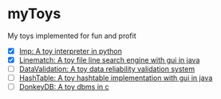 # myToys

My toys implemented for fun and profit

- [x] [Imp: A toy interpreter in python](./Imp)
- [x] [Linematch: A toy file line search engine with gui in java](./Linematch)
- [ ] [DataValidation: A toy data reliability validation system](./DataValidation)
- [ ] [HashTable: A toy hashtable implementation with gui in java](./HashTable)
- [ ] [DonkeyDB: A toy dbms in c](./DonkeyDB)
